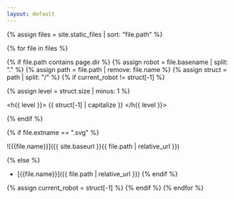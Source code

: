 ```yaml
---
layout: default
---
```


{% assign files = site.static_files | sort: "file.path" %}

{% for file in files %}


{% if file.path contains page.dir %}
{% assign robot = file.basename | split: "." %}
{% assign path =  file.path | remove: file.name %}
{% assign struct = path | split: "/" %}
{% if current_robot != struct[-1] %}

{% assign level = struct.size | minus: 1 %}

<h{{ level }}> {{ struct[-1] | capitalize }} </h{{ level }}>


{% endif %}

{% if file.extname == ".svg" %}

![{{file.name}}]({{ site.baseurl }}{{ file.path | relative_url }})

{% else %}
- [{{file.name}}]({{ file.path | relative_url }})
{% endif %}


{% assign current_robot = struct[-1] %}
{% endif %}
{% endfor %}
